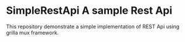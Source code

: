 # SimpleRestApi A sample Rest Api 
This repository demonstrate a simple implementation of REST Api using grilla mux framework.
